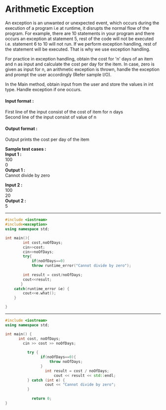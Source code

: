 # Arithmetic Exception

An exception is an unwanted or unexpected event, which occurs during the execution of a program i.e at runtime, it disrupts the normal flow of the program. For example, there are 10 statements in your program and there occurs an exception at statement 5, rest of the code will not be executed i.e. statement 6 to 10 will not run. If we perform exception handling, rest of the statement will be executed. That is why we use exception handling.

For practice in exception handling, obtain the cost for 'n' days of an item and n as input and calculate the cost per day for the item. In case, zero is given as input for n, an arithmetic exception is thrown, handle the exception and prompt the user accordingly (Refer sample I/O).

In the Main method, obtain input from the user and store the values in int type. Handle exception if one occurs.

#### Input format :
First line of the input consist of the cost of item for n days
<br>
Second line of the input consist of value of n

#### Output format :
Output prints the cost per day of the item

**Sample test cases :<br>
Input 1 :<br>**
100<br>
0<br>
**Output 1 :<br>**
Cannot divide by zero

**Input 2 :<br>**
100<br>
20<br>
**Output 2 :<br>**
5




-------------------------------------------------------------------------------------------------------------------------------------------------------------------



```cpp
#include <iostream>
#include<exception>
using namespace std;

int main(){
		int cost,noOfDays;
		cin>>cost;
		cin>>noOfDays;
		try{
		    if(noOfDays==0)
		    throw runtime_error("Cannot divide by zero");
		
		int result = cost/noOfDays;
		cout<<result;
	   }
	catch(runtime_error &e) {
		cout<<e.what();
	}

}
```
		
-------------------------------------------------------------------------------------------------------------------------------------------------------------------



```cpp
#include <iostream>
using namespace std;

int main() {
      int cost, noOfDays;
        cin >> cost >> noOfDays;
        
          try {
                if(noOfDays==0){
                    throw noOfDays;
                }
                  int result = cost / noOfDays;
                      cout << result << std::endl;
          } catch (int e) {
                  cout << "Cannot divide by zero";
          }
          
            return 0;
}

```
		
